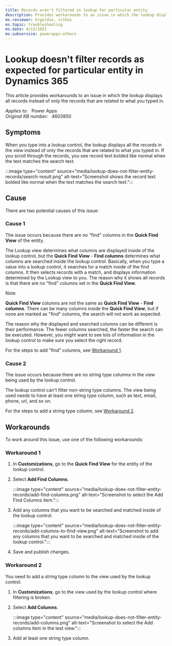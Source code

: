 ```yaml
---
title: Records aren't filtered in lookup for particular entity
description: Provides workarounds to an issue in which the lookup displays all records instead of only the records that are related to what you typed in.
ms.reviewer: krgoldie, srihas
ms.topic: troubleshooting
ms.date: 4/12/2021
ms.subservice: powerapps-others
---
```

# Lookup doesn't filter records as expected for particular entity in Dynamics 365

This article provides workarounds to an issue in which the lookup displays all records instead of only the records that are related to what you typed in.

_Applies to:_ &nbsp; Power Apps  
_Original KB number:_ &nbsp; 4603850

## Symptoms

When you type into a lookup control, the lookup displays all the records in the view instead of only the records that are related to what you typed in. If you scroll through the records, you see record text bolded like normal when the text matches the search text.

:::image type="content" source="media/lookup-does-not-filter-entity-records/search-result.png" alt-text="Screenshot shows the record text bolded like normal when the text matches the search text.":::

## Cause

There are two potential causes of this issue:

### Cause 1

The issue occurs because there are no "find" columns in the **Quick Find View** of the entity.

The Lookup view determines what columns are displayed inside of the lookup control, but the **Quick Find View** - **Find columns** determines what columns are searched inside the lookup control. Basically, when you type a value into a lookup control, it searches for a match inside of the find columns. It then selects records with a match, and displays information determined by the Lookup view to you. The reason why it shows all records is that there are no "find" columns set in the **Quick Find View**.

> [!NOTE]
> **Quick Find View** columns are not the same as **Quick Find View** - **Find columns**. There can be many columns inside the **Quick Find View**, but if none are marked as "find" columns, the search will not work as expected.

The reason why the displayed and searched columns can be different is their performance. The fewer columns searched, the faster the search can be executed. However, you might want to see lots of information in the lookup control to make sure you select the right record.

For the steps to add "find" columns, see [Workaround 1](#workaround-1).

### Cause 2

The issue occurs because there are no string type columns in the view being used by the lookup control.

The lookup control can't filter non-string type columns. The view being used needs to have at least one string type column, such as text, email, phone, url, and so on.

For the steps to add a string type column, see [Workaround 2](#workaround-2).

## Workarounds

To work around this issue, use one of the following workarounds:

### Workaround 1

1. In **Customizations**, go to the **Quick Find View** for the entity of the lookup control.

1. Select **Add Find Columns**.

    :::image type="content" source="media/lookup-does-not-filter-entity-records/add-find-columns.png" alt-text="Screenshot to select the Add Find Columns item.":::

1. Add any columns that you want to be searched and matched inside of the lookup control.

    :::image type="content" source="media/lookup-does-not-filter-entity-records/add-columns-to-find-view.png" alt-text="Screenshot to add any columns that you want to be searched and matched inside of the lookup control.":::

1. Save and publish changes.

### Workaround 2

You need to add a string type column to the view used by the lookup control.

1. In **Customizations**, go to the view used by the lookup control where filtering is broken.

1. Select **Add Columns**.

    :::image type="content" source="media/lookup-does-not-filter-entity-records/add-columns.png" alt-text="Screenshot to select the Add columns item in the test view.":::

1. Add at least one string type column.